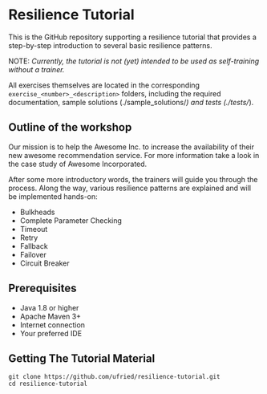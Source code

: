 # Resilience Tutorial

This is the GitHub repository supporting a resilience tutorial that provides a step-by-step introduction to several basic resilience patterns.

NOTE: _Currently, the tutorial is not (yet) intended to be used as self-training without a trainer._

All exercises themselves are located in the corresponding `exercise_<number>_<description>` folders, including the required documentation, sample solutions (./sample_solutions/*) and tests (./tests/*).

## Outline of the workshop

Our mission is to help the Awesome Inc. to increase the availability of their new awesome recommendation service. For more information take a look in the case study of Awesome Incorporated.

After some more introductory words, the trainers will guide you through the process. Along the way, various resilience patterns are explained and will be implemented hands-on:

* Bulkheads
* Complete Parameter Checking
* Timeout
* Retry
* Fallback
* Failover
* Circuit Breaker

## Prerequisites

* Java 1.8 or higher
* Apache Maven 3+
* Internet connection
* Your preferred IDE

## Getting The Tutorial Material

```
git clone https://github.com/ufried/resilience-tutorial.git
cd resilience-tutorial
```
